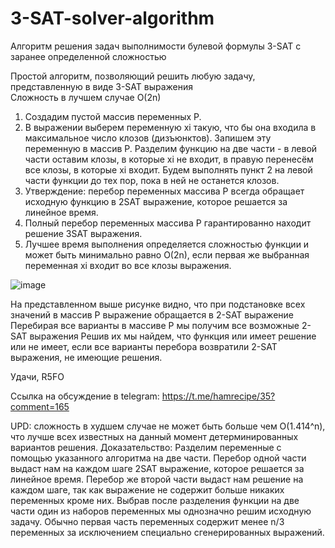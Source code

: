 # 3-SAT-solver-algorithm
Алгоритм  решения задач выполнимости булевой формулы 3-SAT с заранее определенной сложностью

Простой алгоритм, позволяющий решить любую задачу, представленную в виде 3-SAT выражения<br/>
Сложность в лучшем случае O(2n)

1. Создадим пустой массив переменных P. 
2. В выражении выберем переменную xi такую, что бы она входила в максимальное число клозов (дизъюнктов). Запишем эту переменную в массив P. Разделим функцию на две части - в левой части оставим клозы, в которые xi не входит, в правую перенесём все клозы, в которые xi входит. Будем выполнять пункт 2 на левой части функции до тех пор, пока в ней не останется клозов. 
3. Утверждение: перебор переменных массива P всегда обращает исходную функцию в 2SAT выражение, которое решается за линейное время.
4. Полный перебор переменных массива P гарантированно находит решение 3SAT выражения.
5. Лучшее время выполнения определяется сложностью функции и может быть минимально равно O(2n), если первая же выбранная переменная xi входит во все клозы выражения.

![image](https://github.com/user-attachments/assets/59e30b0b-b6b4-43f8-8dff-8506a1138711)

На представленном выше рисунке видно, что при подстановке всех значений в массив P выражение обращается в 2-SAT выражение
Перебирая все варианты в массиве P мы получим все возможные 2-SAT выражения
Решив их мы найдем, что функция или имеет решение или не имеет, если все варианты перебора возвратили 2-SAT выражения, не имеющие решения.

Удачи, R5FO

Ссылка на обсуждение в telegram: https://t.me/hamrecipe/35?comment=165

UPD: сложность в худшем случае не может быть больше чем O(1.414^n), что лучше всех известных на данный момент детерминированных вариантов решения. Доказательство: Разделим переменные с помощью указанного алгоритма на две части. Перебор одной части выдаст нам на каждом шаге 2SAT выражение, которое решается за линейное время. Перебор же второй части выдаст нам решение на каждом шаге, так как выражение не содержит больше никаких переменных кроме них. Выбрав после разделения функции на две части один из наборов переменных мы однозначно решим исходную задачу. Обычно первая часть переменных содержит менее n/3 переменных за исключением специально сгенерированных выражений. 
